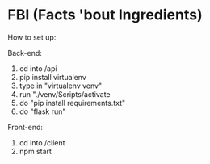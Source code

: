# FBI (Facts 'bout Ingredients)

How to set up:

Back-end:
1. cd into /api
2. pip install virtualenv
3. type in "virtualenv venv"
4. run "./venv/Scripts/activate
5. do "pip install requirements.txt"
6. do "flask run"

Front-end:
1. cd into /client
2. npm start